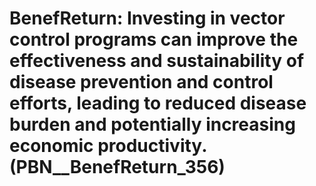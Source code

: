# BenefReturn: __Investing in vector control programs can improve the effectiveness and sustainability of disease prevention and control efforts, leading to reduced disease burden and potentially increasing economic productivity.__ (PBN__BenefReturn_356)

